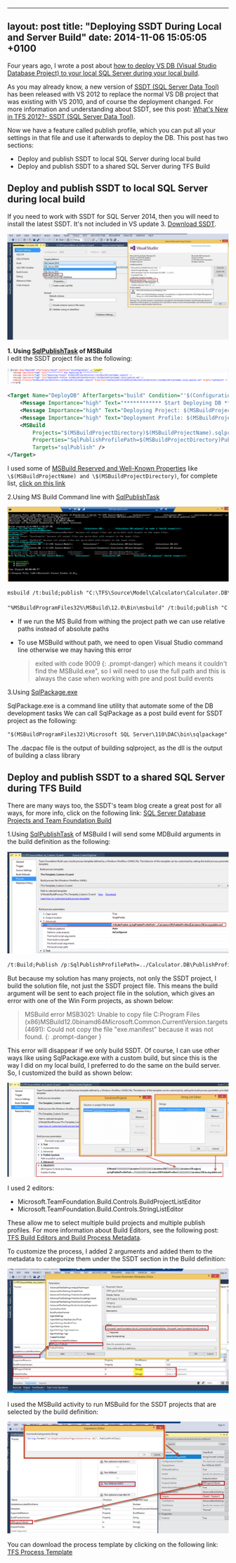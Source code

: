 
---
layout: post
title: "Deploying SSDT During Local and Server Build"
date: 2014-11-06 15:05:05 +0100
---

Four years ago, I wrote a post about [how to deploy VS DB (Visual Studio Database Project) to your local SQL Server during your local build](https://mohamedradwan-devops.github.io/posts/automate-the-best-practice-for-check-in-including-get-latest-deploy-db-run-test-check-in/ "NOVEMBER 13, 2010 BY MOHAMED RADWAN (MVP) Automate the best practice for check-in, including Get latest, deploy DB, Run test, check-in").

As you may already know, a new version of [SSDT (SQL Server Data Tool)](http://msdn.microsoft.com/da-dk/data/tools.aspx "Sql Server Data Tool") has been released with VS 2012 to replace the normal VS DB project that was existing with VS 2010, and of course the deployment changed. For more information and understanding about SSDT, see this post: [What\'s New in TFS 2012?- SSDT (SQL Server Data Tool)](https://mohamedradwan-devops.github.io/posts/whats-new-in-tfs-2012-ssdt-sql-server-developer-tool/ "What's New in TFS 2012?- SSDT (SQL Server Data Tool)").

Now we have a feature called publish profile, which you can put all your settings in that file and use it afterwards to deploy the DB. This post has two sections:

- Deploy and publish SSDT to local SQL Server during local build
- Deploy and publish SSDT to a shared SQL Server during TFS Build

## Deploy and publish SSDT to local SQL Server during local build

If you need to work with SSDT for SQL Server 2014, then you will need to install the latest SSDT. It\'s not included in VS update 3. [Download SSDT](http://blogs.msdn.com/b/ssdt/archive/2014/07/24/creating-an-administrative-install-of-ssdt-update-for-visual-studio-2013.aspx).

![SSDT for SQL Server 2014](/assets/img/2014/11/ssdt-for-sql-server-2014.jpg)

**1. Using [SqlPublishTask](http://msdn.microsoft.com/en-us/library/microsoft.data.tools.schema.tasks.sql.sqlpublishtask(v=vs.103).aspx) of MSBuild**  
I edit the SSDT project file as the following:

![local publish SSDT](/assets/img/2014/11/local-publish-ssdt.png)


```xml
<Target Name="DeployDB" AfterTargets="build" Condition="'$(Configuration)' == 'Local'">
    <Message Importance="high" Text="************ Start Deploying DB ************" />
    <Message Importance="high" Text="Deploying Project: $(MSBuildProjectDirectory)$(MSBuildProjectName).sqlproj" />
    <Message Importance="high" Text="Deployment Profile: $(MSBuildProjectDirectory)PublishProfiles$(MSBuildProjectName).local.publish.xml" />
    <MSBuild 
        Projects="$(MSBuildProjectDirectory)$(MSBuildProjectName).sqlproj" 
        Properties="SqlPublishProfilePath=$(MSBuildProjectDirectory)PublishProfiles$(MSBuildProjectName).local.publish.xml" 
        Targets="sqlPublish" />
</Target>
```

I used some of [MSBuild Reserved and Well-Known Properties](http://msdn.microsoft.com/en-us/library/ms164309.aspx) like
`\$(MSBuildProjectName) and \$(MSBuildProjectDirectory)`, for complete
list, [click on this link](http://msdn.microsoft.com/en-us/library/ms164309.aspx)


2.Using MS Build Command line with [SqlPublishTask](http://msdn.microsoft.com/en-us/library/microsoft.data.tools.schema.tasks.sql.sqlpublishtask(v=vs.103).aspx)

[![MSBuild SqlPublishTask command line](/assets/img/2014/11/msbuild-sqlpublishtask-command-line.png)](/assets/img/2014/11/msbuild-sqlpublishtask-command-line.png)

```xml
msbuild /t:build;publish "C:\TFS\Source\Model\Calculator\Calculator.DB\Calculator.DB.sqlproj" /p:SqlPublishProfilePath="C:\TFS\Source\Model\Calculator\Calculator.DB\PublishProfiles\Calculator.DB.local.publish.xml"

"%MSBuildProgramFiles32%\MSBuild\12.0\Bin\msbuild" /t:build;publish "C:\TFS\Source\Model\Calculator\Calculator.DB\Calculator.DB.sqlproj" /p:SqlPublishProfilePath="C:\TFS\Source\Model\Calculator\Calculator.DB\PublishProfiles\Calculator.DB.local.publish.xml"

```

-   If we run the MS Build from withing the project path we can use
    relative paths instead of absolute paths
-   To use MSBuild without path, we need to open Visual Studio command
    line otherwise we may having this error
    
    >exited with code 9009
    {: .prompt-danger} 
    which means it couldn\'t find the MSBuild.exe\", so I will need to use the full path and this is
    always the case when working with pre and post build events

3.Using [SqlPackage.exe](http://msdn.microsoft.com/en-us/library/hh550080%28v=VS.103%29.aspx)

SqlPackage.exe is a command line utility that automate some of the DB
development tasks We can call SqlPackage as a post build event for SSDT
project as the following: 

```xml
"$(MSBuildProgramFiles32)\Microsoft SQL Server\110\DAC\bin\sqlpackage" /a:publish /sf:"$(SolutionDir)$(ProjectName)$(OutputPath)Calculator.DB.dacpac" /pr:"$(SolutionDir)$(ProjectName)Calculator.DB.local.publish.xml"

```

The .dacpac file is the output of building sqlproject, as the dll is the output of building a class library

## Deploy and publish SSDT to a shared SQL Server during TFS Build

There are many ways too, the SSDT\'s team blog create a great post for
all ways, for more info, click on the following link: [SQL Server Database Projects and Team Foundation Build](http://blogs.msdn.com/b/ssdt/archive/2014/07/24/sql-server-database-projects-and-team-foundation-build.aspx#publishDb "SQL Server Database Projects and Team Foundation Build")

1.Using [SqlPublishTask](http://msdn.microsoft.com/en-us/library/microsoft.data.tools.schema.tasks.sql.sqlpublishtask(v=vs.103).aspx)
of MSBuild I will send some MDBuild arguments in the build
definition as the following:

[![TFSBuild-SSDT1](/assets/img/2014/11/tfsbuild-ssdt1.png)](/assets/img/2014/11/tfsbuild-ssdt1.png)


```xml
/t:Build;Publish /p:SqlPublishProfilePath=../Calculator.DB\PublishProfiles\Calculator.DB.local.publish.xml
```

But because my solution has many projects, not only the SSDT project, I build the solution file, not just the SSDT project file. This means the build argument will be sent to each project file in the solution, which gives an error with one of the Win Form projects, as shown below:

>MSBuild error MSB3021: Unable to copy file
C:Program Files (x86)MSBuild12.0binamd64Microsoft.Common.CurrentVersion.targets (4691): Could not copy the file "exe.manifest" because it was not found.
{: .prompt-danger }

This error will disappear if we only build SSDT. Of course, I can use other ways like using SqlPackage.exe with a custom build, but since this is the way I did on my local build, I preferred to do the same on the build server. So, I customized the build as shown below:

[![SSDT with TFSBuild](/assets/img/2014/11/ssdt-with-tfsbuild.png)](/assets/img/2014/11/ssdt-with-tfsbuild.png)

I used 2 editors:

- Microsoft.TeamFoundation.Build.Controls.BuildProjectListEditor
- Microsoft.TeamFoundation.Build.Controls.StringListEditor

These allow me to select multiple build projects and multiple publish profiles. For more information about Build Editors, see the following post: [TFS Build Editors and Build Process Metadata](https://mohamedradwan-devops.github.io/posts/tfs-build-editors-and-build-process-metadata/ "TFS Build Editors and Build Process Metadata").

To customize the process, I added 2 arguments and added them to the metadata to categorize them under the SSDT section in the Build definition:

[![SSDT Section](/assets/img/2015/01/ssdt-section.png)](/assets/img/2015/01/ssdt-section.png)

I used the MSBuild activity to run MSBuild for the SSDT projects that are selected by the build definition:

[![Run MSBuild for SSDT](/assets/img/2015/01/run-msbuild-for-ssdt.png)](/assets/img/2015/01/run-msbuild-for-ssdt.png)

You can download the process template by clicking on the following link: [TFS Process Template](https://onedrive.live.com/redir?resid=4BCAA16D27B46600%2122421 "Download process template")

